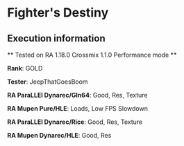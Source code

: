 # Fighter's Destiny 

## Execution information

** Tested on RA 1.18.0 Crossmix 1.1.0 Performance mode **

**Rank**: GOLD

**Tester**: JeepThatGoesBoom


**RA ParaLLEl Dynarec/Gln64**: Good, Res, Texture

**RA Mupen Pure/HLE**: Loads, Low FPS Slowdown

**RA ParaLLEl Dynarec/Rice**: Good, Res, Texture

**RA Mupen Dynarec/HLE**: Good, Res